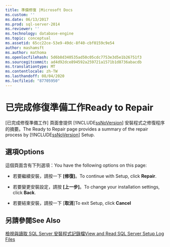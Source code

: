 ```yaml
---
title: 準備修復 |Microsoft Docs
ms.custom: ''
ms.date: 06/13/2017
ms.prod: sql-server-2014
ms.reviewer: ''
ms.technology: database-engine
ms.topic: conceptual
ms.assetid: 65cc22ce-53e9-49dc-8f40-cbf0159c9e54
author: mashamsft
ms.author: mathoma
ms.openlocfilehash: 5d6b8d340535ad50c05cdc7753e3d5e1b26751f3
ms.sourcegitcommit: ad4d92dce894592a259721a1571b1d8736abacdb
ms.translationtype: MT
ms.contentlocale: zh-TW
ms.lasthandoff: 08/04/2020
ms.locfileid: "87705950"
---
```

# <a name="ready-to-repair"></a><span data-ttu-id="4883e-102">已完成修復準備工作</span><span class="sxs-lookup"><span data-stu-id="4883e-102">Ready to Repair</span></span>
  <span data-ttu-id="4883e-103">[已完成修復準備工作] 頁面會提供 [!INCLUDE[ssNoVersion](../../includes/ssnoversion-md.md)] 安裝程式之修復程序的摘要。</span><span class="sxs-lookup"><span data-stu-id="4883e-103">The Ready to Repair page provides a summary of the repair process by [!INCLUDE[ssNoVersion](../../includes/ssnoversion-md.md)] Setup.</span></span>  
  
## <a name="options"></a><span data-ttu-id="4883e-104">選項</span><span class="sxs-lookup"><span data-stu-id="4883e-104">Options</span></span>  
 <span data-ttu-id="4883e-105">這個頁面含有下列選項：</span><span class="sxs-lookup"><span data-stu-id="4883e-105">You have the following options on this page:</span></span>  
  
-   <span data-ttu-id="4883e-106">若要繼續安裝，請按一下 **[修復]**。</span><span class="sxs-lookup"><span data-stu-id="4883e-106">To continue with Setup, click **Repair**.</span></span>  
  
-   <span data-ttu-id="4883e-107">若要變更安裝設定，請按 **[上一步]**。</span><span class="sxs-lookup"><span data-stu-id="4883e-107">To change your installation settings, click **Back**.</span></span>  
  
-   <span data-ttu-id="4883e-108">若要結束安裝，請按一下 [**取消**]</span><span class="sxs-lookup"><span data-stu-id="4883e-108">To exit Setup, click **Cancel**</span></span>  
  
## <a name="see-also"></a><span data-ttu-id="4883e-109">另請參閱</span><span class="sxs-lookup"><span data-stu-id="4883e-109">See Also</span></span>  
 [<span data-ttu-id="4883e-110">檢視與讀取 SQL Server 安裝程式記錄檔</span><span class="sxs-lookup"><span data-stu-id="4883e-110">View and Read SQL Server Setup Log Files</span></span>](../../database-engine/install-windows/view-and-read-sql-server-setup-log-files.md)  
  
  
